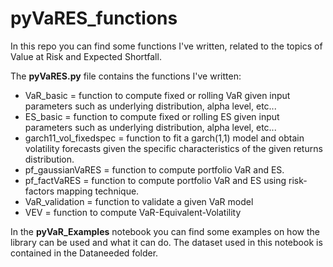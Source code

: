 # pyVaRES_functions

In this repo you can find some functions I've written, related to the topics of Value at Risk and Expected Shortfall.

The **pyVaRES.py** file contains the functions I've written:
- VaR_basic = function to compute fixed or rolling VaR given input parameters such as underlying distribution, alpha level, etc...
- ES_basic = function to compute fixed or rolling ES given input parameters such as underlying distribution, alpha level, etc...
- garch11_vol_fixedspec = function to fit a garch(1,1) model and obtain volatility forecasts given the specific characteristics of the given returns distribution.
- pf_gaussianVaRES = function to compute portfolio VaR and ES.
- pf_factVaRES = function to compute portfolio VaR and ES using risk-factors mapping technique.
- VaR_validation = function to validate a given VaR model
- VEV = function to compute VaR-Equivalent-Volatility

In the **pyVaR_Examples** notebook you can find some examples on how the library can be used and what it can do. The dataset used in this notebook is contained in the Dataneeded folder.
